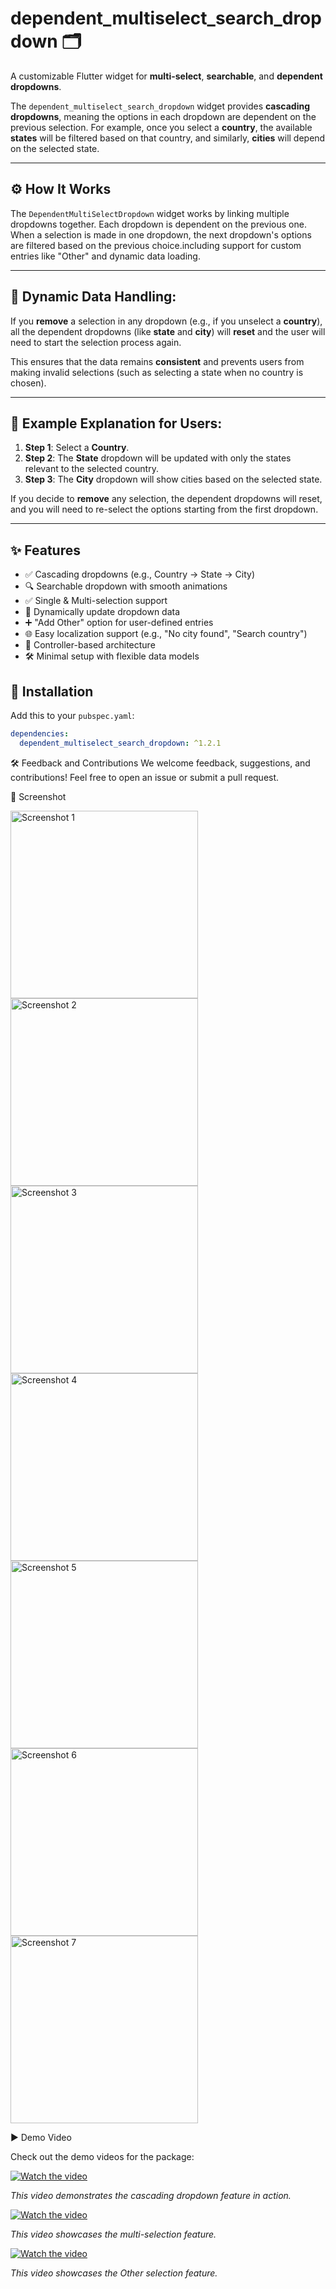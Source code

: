 # dependent_multiselect_search_dropdown 🗂️

A customizable Flutter widget for **multi-select**, **searchable**, and **dependent dropdowns**.

The `dependent_multiselect_search_dropdown` widget provides **cascading dropdowns**, meaning the options in each dropdown are dependent on the previous selection. For example, once you select a **country**, the available **states** will be filtered based on that country, and similarly, **cities** will depend on the selected state.

---

## ⚙️ How It Works

The `DependentMultiSelectDropdown` widget works by linking multiple dropdowns together. Each dropdown is dependent on the previous one. When a selection is made in one dropdown, the next dropdown's options are filtered based on the previous choice.including support for custom entries like "Other" and dynamic data loading.

---

## 🔄 Dynamic Data Handling:

If you **remove** a selection in any dropdown (e.g., if you unselect a **country**), all the dependent dropdowns (like **state** and **city**) will **reset** and the user will need to start the selection process again.

This ensures that the data remains **consistent** and prevents users from making invalid selections (such as selecting a state when no country is chosen).

---

## 📝 Example Explanation for Users:

1. **Step 1**: Select a **Country**.
2. **Step 2**: The **State** dropdown will be updated with only the states relevant to the selected country.
3. **Step 3**: The **City** dropdown will show cities based on the selected state.

If you decide to **remove** any selection, the dependent dropdowns will reset, and you will need to re-select the options starting from the first dropdown.

---

## ✨ Features

- ✅ Cascading dropdowns (e.g., Country → State → City)
- 🔍 Searchable dropdown with smooth animations
- ✅ Single & Multi-selection support
- 🔄 Dynamically update dropdown data
- ➕ "Add Other" option for user-defined entries
- 🌐 Easy localization support (e.g., "No city found", "Search country")
- 🧠 Controller-based architecture
- 🛠️ Minimal setup with flexible data models

## 🚀 Installation

Add this to your `pubspec.yaml`:

```yaml
dependencies:
  dependent_multiselect_search_dropdown: ^1.2.1
```

🛠️ Feedback and Contributions
We welcome feedback, suggestions, and contributions! Feel free to open an issue or submit a pull request.


📸 Screenshot

<img src="assets/Screenshot_1.jpg" alt="Screenshot 1" width="300"/>

<img src="assets/Screenshot_2.jpg" alt="Screenshot 2" width="300"/>

<img src="assets/Screenshot_3.jpg" alt="Screenshot 3" width="300"/>

<img src="assets/Screenshot_4.jpg" alt="Screenshot 4" width="300"/>

<img src="assets/Screenshot_5.jpg" alt="Screenshot 5" width="300"/>

<img src="assets/Screenshot_6.jpg" alt="Screenshot 6" width="300"/>

<img src="assets/Screenshot_7.jpg" alt="Screenshot 7" width="300"/>


▶ Demo Video

Check out the demo videos for the package:

[![Watch the video](https://img.youtube.com/vi/9c93fJ3yyyY/0.jpg)](https://www.youtube.com/shorts/9c93fJ3yyyY)

_This video demonstrates the cascading dropdown feature in action._

[![Watch the video](https://img.youtube.com/vi/3ZFJjEoIv6U/0.jpg)](https://www.youtube.com/shorts/3ZFJjEoIv6U)

_This video showcases the multi-selection feature._

[![Watch the video](https://img.youtube.com/vi/3ZFJjEoIv6U/0.jpg)](https://www.youtube.com/shorts/MqsgP7Tolpk)

_This video showcases the Other selection feature._
